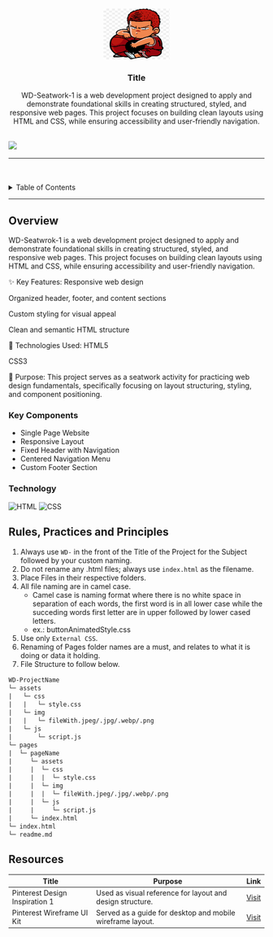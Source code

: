 <a name="readme-top">

<br/>

<br />
<div align="center">
  <a href="https://github.com/cheytac2025/">
  <!-- TODO: If you want to add logo or banner you can add it here -->
    <img src="assets/img/sakuragi.png" alt="Logo" width="130" height="100">
  </a>
<!-- TODO: Change Title to the name of the title of your Project -->
  <h3 align="WD-Seatwork-1">Title</h3>
</div>
<!-- TODO: Make a short description -->
<div align="center">
WD-Seatwork-1 is a web development project designed to apply and demonstrate foundational skills in creating structured, styled, and responsive web pages. This project focuses on building clean layouts using HTML and CSS, while ensuring accessibility and user-friendly navigation.
</div>

<br />

<!-- TODO: Change the zyx-0314 into your github username  -->
<!-- TODO: Change the WD-Template-Project into the same name of your folder -->
![](https://visit-counter.vercel.app/counter.png?page=cheytac2025/WD-Seatwork-1)


---

<br />
<br />

<!-- TODO: If you want to add more layers for your readme -->
<details>
  <summary>Table of Contents</summary>
  <ol>
    <li>
      <a href="#overview">Overview</a>
      <ol>
        <li>
          <a href="#key-components">Key Components</a>
        </li>
        <li>
          <a href="#technology">Technology</a>
        </li>
      </ol>
    </li>
    <li>
      <a href="#rule,-practices-and-principles">Rules, Practices and Principles</a>
    </li>
    <li>
      <a href="#resources">Resources</a>
    </li>
  </ol>
</details>

---

## Overview

WD-Seatwrok-1 is a web development project designed to apply and demonstrate foundational skills in creating structured, styled, and responsive web pages. This project focuses on building clean layouts using HTML and CSS, while ensuring accessibility and user-friendly navigation.

✨ Key Features:
Responsive web design

Organized header, footer, and content sections

Custom styling for visual appeal

Clean and semantic HTML structure

🚀 Technologies Used:
HTML5

CSS3

📂 Purpose:
This project serves as a seatwork activity for practicing web design fundamentals, specifically focusing on layout structuring, styling, and component positioning.

### Key Components
<!-- TODO: List of Key Components -->
<!-- The following are just sample -->
- Single Page Website
-   Responsive Layout  
- Fixed Header with Navigation  
- Centered Navigation Menu  
- Custom Footer Section

### Technology
<!-- TODO: List of Technology Used -->
![HTML](https://img.shields.io/badge/HTML-E34F26?style=for-the-badge&logo=html5&logoColor=white)
![CSS](https://img.shields.io/badge/CSS-1572B6?style=for-the-badge&logo=css3&logoColor=white)


## Rules, Practices and Principles
1. Always use `WD-` in the front of the Title of the Project for the Subject followed by your custom naming.
2. Do not rename any .html files; always use `index.html` as the filename.
3. Place Files in their respective folders.
4. All file naming are in camel case.
   - Camel case is naming format where there is no white space in separation of each words, the first word is in all lower case while the succeding words first letter are in upper followed by lower cased letters.
   - ex.: buttonAnimatedStyle.css
5. Use only `External CSS`.
6. Renaming of Pages folder names are a must, and relates to what it is doing or data it holding.
7. File Structure to follow below.

```
WD-ProjectName
└─ assets
|   └─ css
|   |   └─ style.css
|   └─ img
|   |   └─ fileWith.jpeg/.jpg/.webp/.png
|   └─ js
|       └─ script.js
└─ pages
|  └─ pageName
|     └─ assets
|     |  └─ css
|     |  |  └─ style.css
|     |  └─ img
|     |  |  └─ fileWith.jpeg/.jpg/.webp/.png
|     |  └─ js
|     |     └─ script.js
|     └─ index.html
└─ index.html
└─ readme.md
```

## Resources

| Title | Purpose | Link |
|-------|---------|------|
| Pinterest Design Inspiration 1 | Used as visual reference for layout and design structure. | [Visit](https://www.pinterest.com/pin/5207355812960956/) |
| Pinterest Wireframe UI Kit | Served as a guide for desktop and mobile wireframe layout. | [Visit](https://www.pinterest.com/pin/dob-desktop-mobile-wireframe-ui-kit-wireframe-kits--84020349290680719/) |

